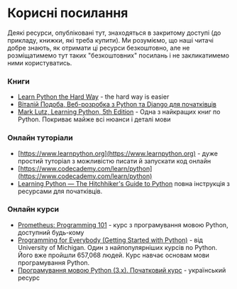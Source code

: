 # Корисні посилання
Деякі ресурси, опубліковані тут, знаходяться в закритому доступі (до прикладу, книжки, які треба купити). Ми розуміємо, що наші читачі добре знають, як отримати ці ресурси безкоштовно, але не розміщатимемо тут таких "безкоштовних" посилань і не закликатимемо ними користуватись.

### Книги
* [Learn Python the Hard Way](https://learnpythonthehardway.org/book/) - the hard way is easier
* [Віталій Подоба, Веб-розробка з Python та Django для початківців]()
* [Mark Lutz, Learning Python, 5th Edition]() - Одна з найкращих книг по Python. Покриває майже всі нюанси і деталі мови

### Онлайн туторіали
* [https://www.learnpython.org](https://www.learnpython.org) - дуже простий туторіал з можливістю писати й запускати код онлайн
* [https://www.codecademy.com/learn/python](https://www.codecademy.com/learn/python)
* [Learning Python — The Hitchhiker's Guide to Python](http://docs.python-guide.org/en/latest/intro/learning/) повна інструкція з ресурсами для початківців.

### Онлайн курси
* [Prometheus: Programming 101](http://courses.prometheus.org.ua/courses/KPI/Programming101/2015_T1/about) - курс з програмування мовою Python, доступний будь-кому
* [Programming for Everybody (Getting Started with Python)](https://www.coursera.org/learn/python) - від University of Michigan. Один з найпопулярніших курсів по Python. Його вже пройшли  657,068 людей. Курс навчає основам мови програмування Python.
* [Програмування мовою Python (3.x). Початковий курс](https://sites.google.com/site/pythonukr/) - український ресурс